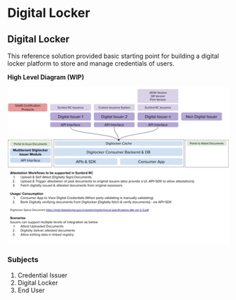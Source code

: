 # Digital Locker

## Digital Locker

This reference solution provided basic starting point for building a digital locker platform to store and manage credentials of users.

**High Level Diagram \(WIP\)**

![](../../.gitbook/assets/digilocker-registry-and-credentialing-with-sunbird-rc.png)

### Subjects

1. Credential Issuer
2. Digital Locker
3. End User

## 

